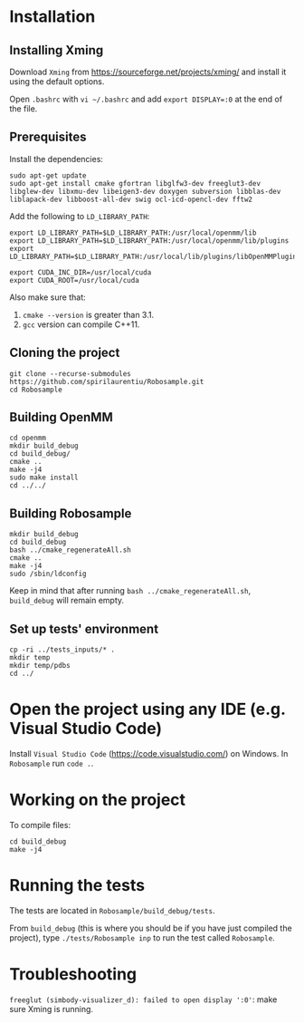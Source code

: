 # Installation

## Installing Xming
Download `Xming` from https://sourceforge.net/projects/xming/ and install it using the default options.

Open `.bashrc` with `vi ~/.bashrc` and add `export DISPLAY=:0` at the end of the file.

## Prerequisites
Install the dependencies:
```
sudo apt-get update
sudo apt-get install cmake gfortran libglfw3-dev freeglut3-dev libglew-dev libxmu-dev libeigen3-dev doxygen subversion libblas-dev liblapack-dev libboost-all-dev swig ocl-icd-opencl-dev fftw2
```

Add the following to `LD_LIBRARY_PATH`:
```
export LD_LIBRARY_PATH=$LD_LIBRARY_PATH:/usr/local/openmm/lib
export LD_LIBRARY_PATH=$LD_LIBRARY_PATH:/usr/local/openmm/lib/plugins
export LD_LIBRARY_PATH=$LD_LIBRARY_PATH:/usr/local/lib/plugins/libOpenMMPlugin.so

export CUDA_INC_DIR=/usr/local/cuda
export CUDA_ROOT=/usr/local/cuda
```

Also make sure that:
1. `cmake --version` is greater than 3.1.
1. `gcc` version can compile C++11.

##  Cloning the project
```
git clone --recurse-submodules https://github.com/spirilaurentiu/Robosample.git
cd Robosample
```

## Building OpenMM
```
cd openmm
mkdir build_debug
cd build_debug/
cmake ..
make -j4
sudo make install
cd ../../
```

## Building Robosample
```
mkdir build_debug
cd build_debug
bash ../cmake_regenerateAll.sh
cmake ..
make -j4
sudo /sbin/ldconfig
```
Keep in mind that after running `bash ../cmake_regenerateAll.sh`, `build_debug` will remain empty.

## Set up tests' environment
```
cp -ri ../tests_inputs/* .
mkdir temp
mkdir temp/pdbs
cd ../
```

# Open the project using any IDE (e.g. Visual Studio Code)
Install `Visual Studio Code` (https://code.visualstudio.com/) on Windows. In `Robosample` run `code .`.

# Working on the project
To compile files:
```
cd build_debug
make -j4
```

# Running the tests
The tests are located in `Robosample/build_debug/tests`.

From `build_debug` (this is where you should be if you have just compiled the project), type `./tests/Robosample inp` to run the test called `Robosample`.

# Troubleshooting
`freeglut (simbody-visualizer_d): failed to open display ':0'`: make sure Xming is running.
